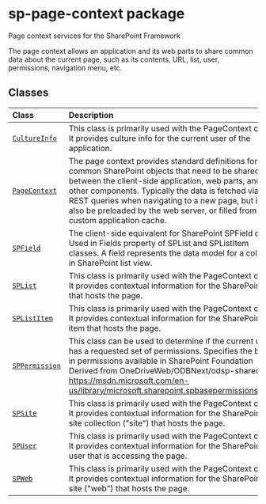 # sp-page-context package

Page context services for the SharePoint Framework

The page context allows an application and its web parts to share common data about the current page, such as its contents, URL, list, user, permissions, navigation menu, etc.


## Classes

| Class	   |  Description |
|:-------------|:---------------|
| [`CultureInfo`](./sp-page-context/class/cultureinfo.md)     | This class is primarily used with the PageContext class. It provides culture info for the current user of the application. |
| [`PageContext`](./sp-page-context/class/pagecontext.md)     | The page context provides standard definitions for common SharePoint objects that need to be shared between the client-side application, web parts, and other components. Typically the data is fetched via REST queries when navigating to a new page, but it can also be preloaded by the web server, or filled from a custom application cache. |
| [`SPField`](./sp-page-context/class/spfield.md)     | The client-side equivalent for SharePoint SPField class. Used in Fields property of SPList and SPListItem classes. A field represents the data model for a column in SharePoint list view. |
| [`SPList`](./sp-page-context/class/splist.md)     | This class is primarily used with the PageContext class. It provides contextual information for the SharePoint list that hosts the page. |
| [`SPListItem`](./sp-page-context/class/splistitem.md)     | This class is primarily used with the PageContext class. It provides contextual information for the SharePoint list item that hosts the page. |
| [`SPPermission`](./sp-page-context/class/sppermission.md)     | This class can be used to determine if the current user has a requested set of permissions. Specifies the built-in permissions available in SharePoint Foundation Derived from OneDriveWeb/ODBNext/odsp-shared https://msdn.microsoft.com/en-us/library/microsoft.sharepoint.spbasepermissions.aspx |
| [`SPSite`](./sp-page-context/class/spsite.md)     | This class is primarily used with the PageContext class. It provides contextual information for the SharePoint site collection ("site") that hosts the page. |
| [`SPUser`](./sp-page-context/class/spuser.md)     | This class is primarily used with the PageContext class. It provides contextual information for the SharePoint user that is accessing the page. |
| [`SPWeb`](./sp-page-context/class/spweb.md)     | This class is primarily used with the PageContext class. It provides contextual information for the SharePoint site ("web") that hosts the page. |







